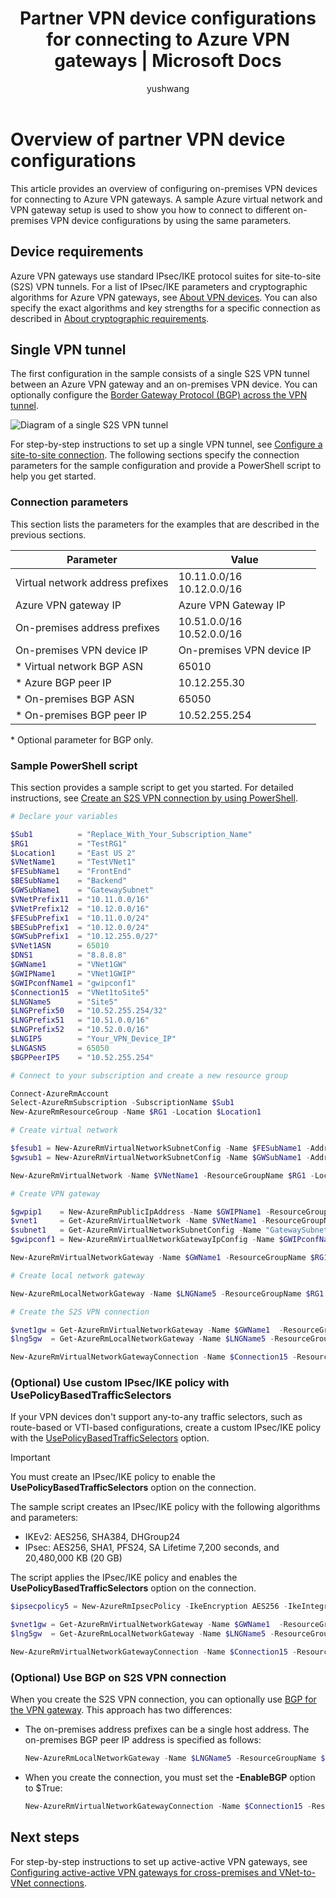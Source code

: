 ﻿---
title: Partner VPN device configurations for connecting to Azure VPN gateways | Microsoft Docs
description: This article provides an overview of partner VPN device configurations for connecting to Azure VPN gateways.
services: vpn-gateway
documentationcenter: na
author: yushwang
manager: rossort
editor: ''
tags: ''

ms.assetid: a8bfc955-de49-4172-95ac-5257e262d7ea
ms.service: vpn-gateway
ms.devlang: na
ms.topic: article
ms.tgt_pltfrm: na
ms.workload: infrastructure-services
ms.date: 06/20/2017
ms.author: yushwang

---
# Overview of partner VPN device configurations
This article provides an overview of configuring on-premises VPN devices for connecting to Azure VPN gateways. A sample Azure virtual network and VPN gateway setup is used to show you how to connect to different on-premises VPN device configurations by using the same parameters.

## Device requirements
Azure VPN gateways use standard IPsec/IKE protocol suites for site-to-site (S2S) VPN tunnels. For a list of IPsec/IKE parameters and cryptographic algorithms for Azure VPN gateways, see [About VPN devices](vpn-gateway-about-vpn-devices.md). You can also specify the exact algorithms and key strengths for a specific connection as described in [About cryptographic requirements](vpn-gateway-about-compliance-crypto.md).

## <a name ="singletunnel"></a>Single VPN tunnel
The first configuration in the sample consists of a single S2S VPN tunnel between an Azure VPN gateway and an on-premises VPN device. You can optionally configure the [Border Gateway Protocol (BGP) across the VPN tunnel](#bgp).

![Diagram of a single S2S VPN tunnel](./media/vpn-gateway-3rdparty-device-config-overview/singletunnel.png)

For step-by-step instructions to set up a single VPN tunnel, see [Configure a site-to-site connection](vpn-gateway-howto-site-to-site-resource-manager-portal.md). The following sections specify the connection parameters for the sample configuration and provide a PowerShell script to help you get started.

### Connection parameters
This section lists the parameters for the examples that are described in the previous sections.

| **Parameter**                | **Value**                    |
| ---                          | ---                          |
| Virtual network address prefixes        | 10.11.0.0/16<br>10.12.0.0/16 |
| Azure VPN gateway IP         | Azure VPN Gateway IP         |
| On-premises address prefixes | 10.51.0.0/16<br>10.52.0.0/16 |
| On-premises VPN device IP    | On-premises VPN device IP    |
| * Virtual network BGP ASN                | 65010                        |
| * Azure BGP peer IP           | 10.12.255.30                 |
| * On-premises BGP ASN         | 65050                        |
| * On-premises BGP peer IP     | 10.52.255.254                |

\* Optional parameter for BGP only.

### Sample PowerShell script
This section provides a sample script to get you started. For detailed instructions, see [Create an S2S VPN connection by using PowerShell](vpn-gateway-create-site-to-site-rm-powershell.md).

```powershell
# Declare your variables

$Sub1          = "Replace_With_Your_Subscription_Name"
$RG1           = "TestRG1"
$Location1     = "East US 2"
$VNetName1     = "TestVNet1"
$FESubName1    = "FrontEnd"
$BESubName1    = "Backend"
$GWSubName1    = "GatewaySubnet"
$VNetPrefix11  = "10.11.0.0/16"
$VNetPrefix12  = "10.12.0.0/16"
$FESubPrefix1  = "10.11.0.0/24"
$BESubPrefix1  = "10.12.0.0/24"
$GWSubPrefix1  = "10.12.255.0/27"
$VNet1ASN      = 65010
$DNS1          = "8.8.8.8"
$GWName1       = "VNet1GW"
$GWIPName1     = "VNet1GWIP"
$GWIPconfName1 = "gwipconf1"
$Connection15  = "VNet1toSite5"
$LNGName5      = "Site5"
$LNGPrefix50   = "10.52.255.254/32"
$LNGPrefix51   = "10.51.0.0/16"
$LNGPrefix52   = "10.52.0.0/16"
$LNGIP5        = "Your_VPN_Device_IP"
$LNGASN5       = 65050
$BGPPeerIP5    = "10.52.255.254"

# Connect to your subscription and create a new resource group

Connect-AzureRmAccount
Select-AzureRmSubscription -SubscriptionName $Sub1
New-AzureRmResourceGroup -Name $RG1 -Location $Location1

# Create virtual network

$fesub1 = New-AzureRmVirtualNetworkSubnetConfig -Name $FESubName1 -AddressPrefix $FESubPrefix1 $besub1 = New-AzureRmVirtualNetworkSubnetConfig -Name $BESubName1 -AddressPrefix $BESubPrefix1
$gwsub1 = New-AzureRmVirtualNetworkSubnetConfig -Name $GWSubName1 -AddressPrefix $GWSubPrefix1

New-AzureRmVirtualNetwork -Name $VNetName1 -ResourceGroupName $RG1 -Location $Location1 -AddressPrefix $VNetPrefix11,$VNetPrefix12 -Subnet $fesub1,$besub1,$gwsub1

# Create VPN gateway

$gwpip1    = New-AzureRmPublicIpAddress -Name $GWIPName1 -ResourceGroupName $RG1 -Location $Location1 -AllocationMethod Dynamic
$vnet1     = Get-AzureRmVirtualNetwork -Name $VNetName1 -ResourceGroupName $RG1
$subnet1   = Get-AzureRmVirtualNetworkSubnetConfig -Name "GatewaySubnet" -VirtualNetwork $vnet1
$gwipconf1 = New-AzureRmVirtualNetworkGatewayIpConfig -Name $GWIPconfName1 -Subnet $subnet1 -PublicIpAddress $gwpip1

New-AzureRmVirtualNetworkGateway -Name $GWName1 -ResourceGroupName $RG1 -Location $Location1 -IpConfigurations $gwipconf1 -GatewayType Vpn -VpnType RouteBased -GatewaySku VpnGw1 -Asn $VNet1ASN

# Create local network gateway

New-AzureRmLocalNetworkGateway -Name $LNGName5 -ResourceGroupName $RG1 -Location $Location1 -GatewayIpAddress $LNGIP5 -AddressPrefix $LNGPrefix51,$LNGPrefix52 -Asn $LNGASN5 -BgpPeeringAddress $BGPPeerIP5

# Create the S2S VPN connection

$vnet1gw = Get-AzureRmVirtualNetworkGateway -Name $GWName1  -ResourceGroupName $RG1
$lng5gw  = Get-AzureRmLocalNetworkGateway -Name $LNGName5 -ResourceGroupName $RG1

New-AzureRmVirtualNetworkGatewayConnection -Name $Connection15 -ResourceGroupName $RG1 -VirtualNetworkGateway1 $vnet1gw -LocalNetworkGateway2 $lng5gw -Location $Location1 -ConnectionType IPsec -SharedKey 'AzureA1b2C3' -EnableBGP $False
```

### <a name ="policybased"></a>(Optional) Use custom IPsec/IKE policy with UsePolicyBasedTrafficSelectors
If your VPN devices don't support any-to-any traffic selectors, such as route-based or VTI-based configurations, create a custom IPsec/IKE policy with the [UsePolicyBasedTrafficSelectors](vpn-gateway-connect-multiple-policybased-rm-ps.md) option.

> [!IMPORTANT]
> You must create an IPsec/IKE policy to enable the **UsePolicyBasedTrafficSelectors** option on the connection.


The sample script creates an IPsec/IKE policy with the following algorithms and parameters:
* IKEv2: AES256, SHA384, DHGroup24
* IPsec: AES256, SHA1, PFS24, SA Lifetime 7,200 seconds, and 20,480,000 KB (20 GB)

The script applies the IPsec/IKE policy and enables the **UsePolicyBasedTrafficSelectors** option on the connection.

```powershell
$ipsecpolicy5 = New-AzureRmIpsecPolicy -IkeEncryption AES256 -IkeIntegrity SHA384 -DhGroup DHGroup24 -IpsecEncryption AES256 -IpsecIntegrity SHA1 -PfsGroup PFS24 -SALifeTimeSeconds 7200 -SADataSizeKilobytes 20480000

$vnet1gw = Get-AzureRmVirtualNetworkGateway -Name $GWName1  -ResourceGroupName $RG1
$lng5gw  = Get-AzureRmLocalNetworkGateway -Name $LNGName5 -ResourceGroupName $RG1

New-AzureRmVirtualNetworkGatewayConnection -Name $Connection15 -ResourceGroupName $RG1 -VirtualNetworkGateway1 $vnet1gw -LocalNetworkGateway2 $lng5gw -Location $Location1 -ConnectionType IPsec -SharedKey 'AzureA1b2C3' -EnableBGP $False -IpsecPolicies $ipsecpolicy5 -UsePolicyBasedTrafficSelectors $True
```

### <a name ="bgp"></a>(Optional) Use BGP on S2S VPN connection
When you create the S2S VPN connection, you can optionally use [BGP for the VPN gateway](vpn-gateway-bgp-resource-manager-ps.md). This approach has two differences:

* The on-premises address prefixes can be a single host address. The on-premises BGP peer IP address is specified as follows:

    ```powershell
    New-AzureRmLocalNetworkGateway -Name $LNGName5 -ResourceGroupName $RG1 -Location $Location1 -GatewayIpAddress $LNGIP5 -AddressPrefix $LNGPrefix50 -Asn $LNGASN5 -BgpPeeringAddress $BGPPeerIP5
    ```

* When you create the connection, you must set the **-EnableBGP** option to $True:

    ```powershell
    New-AzureRmVirtualNetworkGatewayConnection -Name $Connection15 -ResourceGroupName $RG1 -VirtualNetworkGateway1 $vnet1gw -LocalNetworkGateway2 $lng5gw -Location $Location1 -ConnectionType IPsec -SharedKey 'AzureA1b2C3' -EnableBGP $True
    ```

## Next steps
For step-by-step instructions to set up active-active VPN gateways, see [Configuring active-active VPN gateways for cross-premises and VNet-to-VNet connections](vpn-gateway-activeactive-rm-powershell.md).

